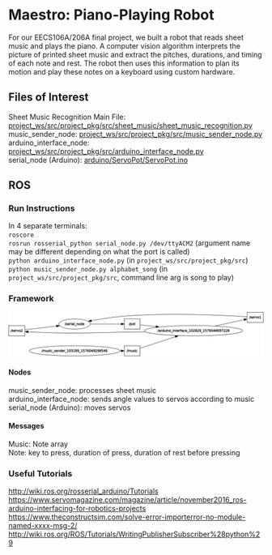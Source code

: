 # Maestro: Piano-Playing Robot

For our EECS106A/206A final project, we built a robot that reads sheet music and plays the piano. A computer vision algorithm interprets the picture of printed sheet music and extract the pitches, durations, and timing of each note and rest. The robot then uses this information to plan its motion and play these notes on a keyboard using custom hardware.

## Files of Interest
Sheet Music Recognition Main File: [project_ws/src/project_pkg/src/sheet_music/sheet_music_recognition.py](project_ws/src/project_pkg/src/sheet_music/sheet_music_recognition.py) \
music_sender_node: [project_ws/src/project_pkg/src/music_sender_node.py](project_ws/src/project_pkg/src/music_sender_node.py) \
arduino_interface_node: [project_ws/src/project_pkg/src/arduino_interface_node.py](project_ws/src/project_pkg/src/arduino_interface_node.py) \
serial_node (Arduino): [arduino/ServoPot/ServoPot.ino](arduino/ServoPot/ServoPot.ino)

## ROS

### Run Instructions
In 4 separate terminals:\
`roscore`\
`rosrun rosserial_python serial_node.py /dev/ttyACM2` (argument name may be different depending on what the port is called)\
`python arduino_interface_node.py` (in `project_ws/src/project_pkg/src`) \
`python music_sender_node.py alphabet_song` (in `project_ws/src/project_pkg/src`, command line arg is song to play)

### Framework
<img src="https://github.com/MatthewTurney/SheetMusicRecognition/blob/master/project_ws/rosgraph.png"/>

#### Nodes
music_sender_node: processes sheet music \
arduino_interface_node: sends angle values to servos according to music \
serial_node (Arduino): moves servos

#### Messages
Music: Note array \
Note: key to press, duration of press, duration of rest before pressing

### Useful Tutorials
http://wiki.ros.org/rosserial_arduino/Tutorials \
https://www.servomagazine.com/magazine/article/november2016_ros-arduino-interfacing-for-robotics-projects \
https://www.theconstructsim.com/solve-error-importerror-no-module-named-xxxx-msg-2/ \
http://wiki.ros.org/ROS/Tutorials/WritingPublisherSubscriber%28python%29
